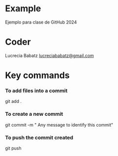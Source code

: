 # Example
Ejemplo para clase de GitHub 2024

# Coder
Lucrecia Babatz
lucreciababatz@gmail.com

# Key commands
### To add files into a commit
git add . 

### To create a new commit 
git commit -m " Any message to identify this commit"

### To push the commit created 
git push 



